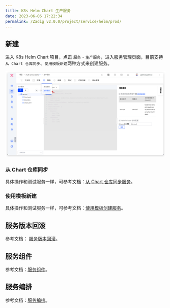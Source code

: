 ```yaml
---
title: K8s Helm Chart 生产服务
date: 2023-06-06 17:22:34
permalink: /Zadig v2.0.0/project/service/helm/prod/
---
```


## 新建

进入 K8s Helm Chart 项目，点击 `服务` - `生产服务`，进入服务管理页面，目前支持`从 Chart 仓库同步`、`使用模板新建`两种方式来创建服务。

![创建服务](../../../../../_images/create_helm_service_prod.png)

### 从 Chart 仓库同步

具体操作和测试服务一样，可参考文档：[从 Chart 仓库同步服务](/Zadig%20v2.0.0/project/service/helm/chart/#从-chart-仓库同步服务)。

### 使用模板新建

具体操作和测试服务一样，可参考文档：[使用模板创建服务](/Zadig%20v2.0.0/project/service/helm/chart/#使用模板新建单个服务)。

## 服务版本回滚

参考文档： [服务版本回滚](/Zadig%20v2.0.0/project/service/versions/)。

## 服务组件

参考文档：[服务组件](/Zadig%20v2.0.0/project/service/module/#k8s-helm-chart-项目)。

## 服务编排

参考文档：[服务编排](/Zadig%20v2.0.0/project/service/helm/chart/#服务编排)。
